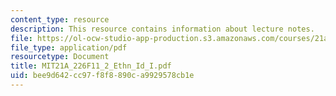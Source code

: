 ```yaml
---
content_type: resource
description: This resource contains information about lecture notes.
file: https://ol-ocw-studio-app-production.s3.amazonaws.com/courses/21a-226-ethnic-and-national-identity-fall-2011/bee9d642cc97f8f8890ca9929578cb1e_MIT21A_226F11_2_Ethn_Id_I.pdf
file_type: application/pdf
resourcetype: Document
title: MIT21A_226F11_2_Ethn_Id_I.pdf
uid: bee9d642-cc97-f8f8-890c-a9929578cb1e
---
```

